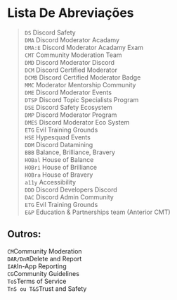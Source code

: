 # Lista De Abreviações

> `DS` Discord Safety \
> `DMA` Discord Moderator Acadamy \
> `DMA:E` Discord Moderator Acadamy Exam \
> `CMT` Community Moderation Team \
> `DMD` Discord Moderator Discord \
> `DCM` Discord Certified Moderator \
> `DCMB` Discord Certified Moderator Badge \
> `MMC` Moderator Mentorship Community \
> `DME` Discord Moderator Events \
> `DTSP` Discord Topic Specialists Program \
> `DSE` Discord Safety Ecosystem \
> `DMP` Discord Moderator Program \
> `DMES` Discord Moderator Eco System \
> `ETG` Evil Training Grounds \
> `HSE` Hypesquad Events \
> `DDM` Discord Datamining \
> `BBB` Balance, Brilliance, Bravery \
> `HOBal` House of Balance \
> `HOBri` House of Brilliance \
> `HOBra` House of Bravery \
> `a11y` Accessibility \
> `DDD` Discord Developers Discord \
> `DAC` Discord Admin Community \
> `ETG` Evil Training Grounds \
> `E&P` Education & Partnerships team (Anterior CMT)

## Outros:

`CM`Community Moderation\
`DAR/DnR`Delete and Report \
`IAR`In-App Reporting\
`CG`Community Guidelines\
`ToS`Terms of Service\
`TnS ou T&S`Trust and Safety
